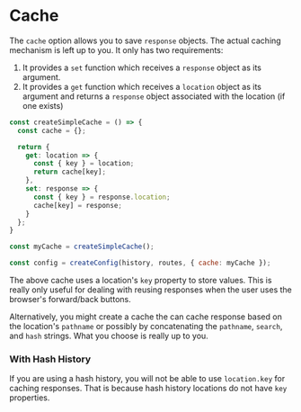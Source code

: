 # Cache

The `cache` option allows you to save `response` objects. The actual caching mechanism is left up to you. It only has two requirements:

1. It provides a `set` function which receives a `response` object as its argument.
2. It provides a `get` function which receives a `location` object as its argument and returns a `response` object associated with the location (if one exists)

```js
const createSimpleCache = () => {
  const cache = {};

  return {
    get: location => {
      const { key } = location;
      return cache[key];
    },
    set: response => {
      const { key } = response.location;
      cache[key] = response;
    }
  };
}

const myCache = createSimpleCache();

const config = createConfig(history, routes, { cache: myCache });
```

The above cache uses a location's `key` property to store values. This is really only useful for dealing with reusing responses when the user uses the browser's forward/back buttons.

Alternatively, you might create a cache the can cache response based on the location's `pathname` or possibly by concatenating the `pathname`, `search`, and `hash` strings. What you choose is really up to you.

### With Hash History

If you are using a hash history, you will not be able to use `location.key` for caching responses. That is because hash history locations do not have `key` properties.
